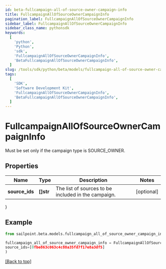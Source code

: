 ```yaml
---
id: beta-fullcampaign-all-of-source-owner-campaign-info
title: FullcampaignAllOfSourceOwnerCampaignInfo
pagination_label: FullcampaignAllOfSourceOwnerCampaignInfo
sidebar_label: FullcampaignAllOfSourceOwnerCampaignInfo
sidebar_class_name: pythonsdk
keywords:
  [
    'python',
    'Python',
    'sdk',
    'FullcampaignAllOfSourceOwnerCampaignInfo',
    'BetaFullcampaignAllOfSourceOwnerCampaignInfo',
  ]
slug: /tools/sdk/python/beta/models/fullcampaign-all-of-source-owner-campaign-info
tags:
  [
    'SDK',
    'Software Development Kit',
    'FullcampaignAllOfSourceOwnerCampaignInfo',
    'BetaFullcampaignAllOfSourceOwnerCampaignInfo',
  ]
---
```


# FullcampaignAllOfSourceOwnerCampaignInfo

Must be set only if the campaign type is SOURCE_OWNER.

## Properties

| Name | Type | Description | Notes |
| --- | --- | --- | --- |
| **source_ids** | **[]str** | The list of sources to be included in the campaign. | [optional] |

}

## Example

```python
from sailpoint.beta.models.fullcampaign_all_of_source_owner_campaign_info import FullcampaignAllOfSourceOwnerCampaignInfo

fullcampaign_all_of_source_owner_campaign_info = FullcampaignAllOfSourceOwnerCampaignInfo(
source_ids=[0fbe863c063c4c88a35fd7f17e8a3df5]
)

```

[[Back to top]](#)
